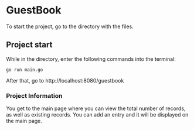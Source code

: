 # GuestBook
To start the project, go to the directory with the files.
## Project start
While in the directory, enter the following commands into the terminal:
```
go run main.go
```
After that, go to http://localhost:8080/guestbook
###  Project Information
You get to the main page where you can view the total number of records, as well as existing records. You can add an entry and it will be displayed on the main page.

